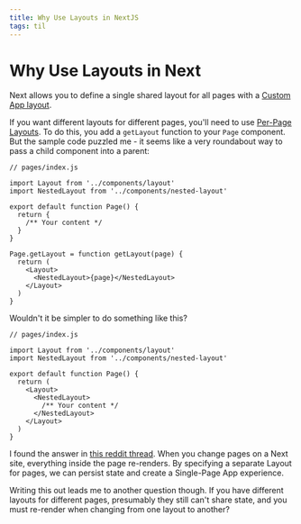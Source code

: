 ```yaml
---
title: Why Use Layouts in NextJS
tags: til
---
```


# Why Use Layouts in Next

Next allows you to define a single shared layout for all pages with a [Custom App layout](https://nextjs.org/docs/basic-features/layouts#single-shared-layout-with-custom-app).

If you want different layouts for different pages, you'll need to use [Per-Page Layouts](https://nextjs.org/docs/basic-features/layouts#per-page-layouts). To do this, you add a `getLayout` function to your `Page` component. But the sample code puzzled me - it seems like a very roundabout way to pass a child component into a parent:

```
// pages/index.js

import Layout from '../components/layout'
import NestedLayout from '../components/nested-layout'

export default function Page() {
  return {
    /** Your content */
  }
}

Page.getLayout = function getLayout(page) {
  return (
    <Layout>
      <NestedLayout>{page}</NestedLayout>
    </Layout>
  )
}
```

Wouldn't it be simpler to do something like this?

```
// pages/index.js

import Layout from '../components/layout'
import NestedLayout from '../components/nested-layout'

export default function Page() {
  return (
    <Layout>
      <NestedLayout>
        /** Your content */
      </NestedLayout>
    </Layout>
  )
}
```

I found the answer in [this reddit thread](https://www.reddit.com/r/reactjs/comments/shyhd0/whats_the_point_of_getlayout_in_nextjs/). When you change pages on a Next site, everything inside the page re-renders. By specifying a separate Layout for pages, we can persist state and create a Single-Page App experience.

Writing this out leads me to another question though. If you have different layouts for different pages, presumably they still can't share state, and you must re-render when changing from one layout to another?